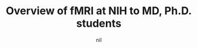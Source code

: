 ---
title: "Overview of fMRI at NIH to MD, Ph.D. students"
project_id: 
date: nil
conference_id: ""
presenters:
   - peter_bandettini
summary: "Overview of fMRI at NIH to MD, Ph.D. students"
file: /assets/presentations/
filename: 
layout: presentation
---